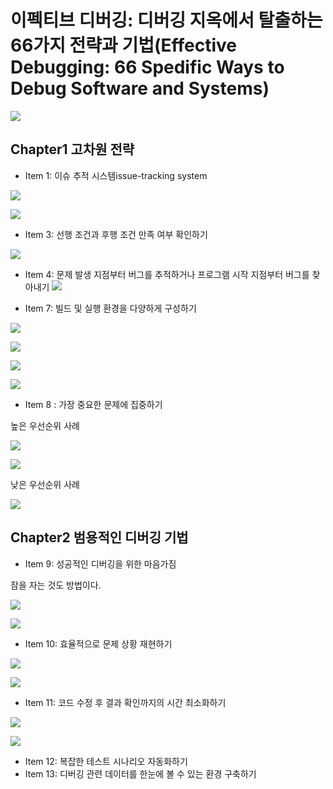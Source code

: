 # 이펙티브 디버깅: 디버깅 지옥에서 탈출하는 66가지 전략과 기법(Effective Debugging: 66 Spedific Ways to Debug Software and Systems)

![](img/2024-02-22-14-33-09.png)

## Chapter1 고차원 전략

- Item 1: 이슈 추적 시스템issue-tracking system

![](img/2024-02-22-14-35-13.png)

![](img/2024-02-22-14-35-34.png)

- Item 3: 선행 조건과 후행 조건 만족 여부 확인하기

![](img/2024-02-22-14-38-53.png)

- Item 4: 문제 발생 지점부터 버그를 추적하거나 프로그램 시작 지점부터 버그를 찾아내기
![](img/2024-02-22-14-42-18.png)

- Item 7: 빌드 및 실행 환경을 다양하게 구성하기

![](img/2024-02-22-14-46-22.png)

![](img/2024-02-22-14-47-28.png)

![](img/2024-02-22-14-48-43.png)

![](img/2024-02-22-14-48-17.png)

- Item 8 : 가장 중요한 문제에 집중하기

높은 우선순위 사례

![](img/2024-02-27-17-51-09.png)

![](img/2024-02-27-17-51-19.png)

낮은 우선순위 사례

![](img/2024-02-27-17-51-58.png)

## Chapter2 범용적인 디버깅 기법

- Item 9: 성공적인 디버깅을 위한 마음가짐

잠을 자는 것도 방법이다.

![](img/2024-02-29-15-10-41.png)

![](img/2024-02-29-15-10-55.png)

- Item 10: 효율적으로 문제 상황 재현하기

![](img/2024-02-29-15-34-22.png)

![](img/2024-02-29-15-34-42.png)

- Item 11: 코드 수정 후 결과 확인까지의 시간 최소화하기

![](img/2024-02-29-15-35-28.png)

![](img/2024-02-29-15-36-00.png)

- Item 12: 복잡한 테스트 시나리오 자동화하기
- Item 13: 디버깅 관련 데이터를 한눈에 볼 수 있는 환경 구축하기